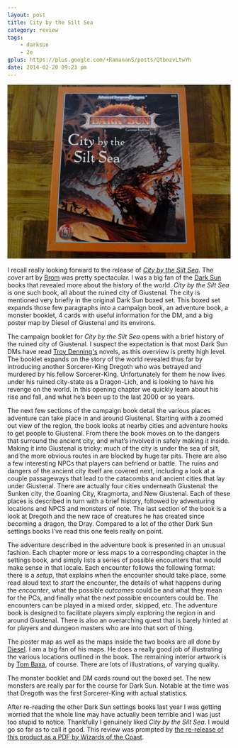 ```yaml
---
layout: post
title: City by the Silt Sea
category: review
tags:
    - darksun
    - 2e
gplus: https://plus.google.com/+RamananS/posts/QtbnzvLtwYh
date: 2014-02-20 09:23 pm
---
```


![City by the Silt Sea](/assets/img/city-by-the-silt-sea.jpg)


I recall really looking forward to the release of [_City by the Silt Sea_][1]. The cover art by [Brom][2] was pretty spectacular. I was a big fan of the [Dark Sun][3] books that revealed more about the history of the world. _City by the Silt Sea_ is one such book, all about the ruined city of Giustenal. The city is mentioned very briefly in the original Dark Sun boxed set. This boxed set expands those few paragraphs into a campaign book, an adventure book, a monster booklet, 4 cards with useful information for the DM, and a big poster map by Diesel of Giustenal and its environs.

The campaign booklet for _City by the Silt Sea_ opens with a brief history of the ruined city of Giustenal. I suspect the expectation is that most Dark Sun DMs have read [Troy Denning's][4] novels, as this overview is pretty high level. The booklet expands on the story of the world revealed thus far by introducing another Sorcerer-King Dregoth who was betrayed and murdered by his fellow Sorcerer-King. Unfortunately for them he now lives under his ruined city-state as a Dragon-Lich, and is looking to have his revenge on the world. In this opening chapter we quickly learn about his rise and fall, and what he’s been up to the last 2000 or so years.

The next few sections of the campaign book detail the various places adventure can take place in and around Giustenal. Starting with a zoomed out view of the region, the book looks at nearby cities and adventure hooks to get people to Giustenal. From there the book moves on to the dangers that surround the ancient city, and what’s involved in safely making it inside. Making it into Giustenal is tricky: much of the city is under the sea of silt, and the more obvious routes in are blocked by huge tar pits. There are also a few interesting NPCs that players can befriend or battle. The ruins and dangers of the ancient city itself are covered next, including a look at a couple passageways that lead to the catacombs and ancient cities that lay under Giustenal. There are actually four cities underneath Giustenal: the Sunken city, the Goaning City, Kragmorta, and New Giustenal. Each of these places is described in turn with a brief history, followed by adventuring locations and NPCS and monsters of note. The last section of the book is a look at Dregoth and the new race of creatures he has created since becoming a dragon, the Dray. Compared to a lot of the other Dark Sun settings books I’ve read this one feels really on point.

The adventure described in the adventure book is presented in an unusual fashion. Each chapter more or less maps to a corresponding chapter in the settings book, and simply lists a series of possible encounters that would make sense in that locale. Each encounter follows the following format: there is a *setup*, that explains when the encounter should take place, some read aloud text to *start* the encounter, the details of what happens during the *encounter*, what the possible *outcomes* could be and what they mean for the PCs, and finally what the *next* possible encounters could be. The encounters can be played in a mixed order, skipped, etc. The adventure book is designed to facilitate players simply exploring the region in and around Giustenal. There is also an overarching quest that is barely hinted at for players and dungeon masters who are into that sort of thing.

The poster map as well as the maps inside the two books are all done by [Diesel][5]. I am a big fan of his maps. He does a really good job of illustrating the various locations outlined in the book. The remaining interior artwork is by [Tom Baxa][6], of course. There are lots of illustrations, of varying quality.

The monster booklet and DM cards round out the boxed set. The new monsters are really par for the course for Dark Sun. Notable at the time was that Dregoth was the first Sorcerer-King with actual statistics.

After re-reading the other Dark Sun settings books last year I was getting worried that the whole line may have actually been terrible and I was just too stupid to notice. Thankfully I genuinely liked _City by the Silt Sea_. I would go so far as to call it good. This review was prompted by [the re-release of this product as a PDF by Wizards of the Coast][1].


[1]: http://www.dndclassics.com/product/17200/City-By-the-Silt-Sea-(2e)?it=1
[2]: http://www.bromart.com/
[3]: /tag/darksun
[4]: http://en.wikipedia.org/wiki/Troy_Denning
[5]: http://shadowcastings.samsbiz.com//?op=showcreator&creatorid=510
[6]: http://www.baxaart.com/
